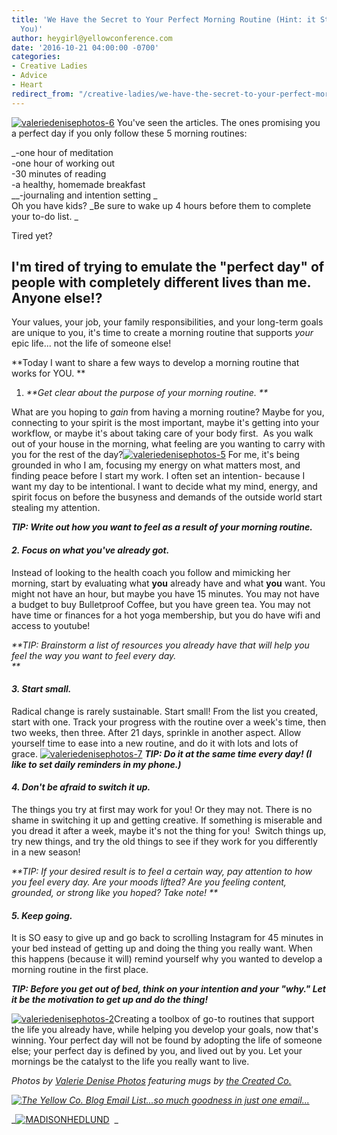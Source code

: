 ```yaml
---
title: 'We Have the Secret to Your Perfect Morning Routine (Hint: it Starts with
  You)'
author: heygirl@yellowconference.com
date: '2016-10-21 04:00:00 -0700'
categories:
- Creative Ladies
- Advice
- Heart
redirect_from: "/creative-ladies/we-have-the-secret-to-your-perfect-morning-routine-hint-it-starts-with-you/"
---
```


[![valeriedenisephotos-6](https://yellow-blog-images.imgix.net/2016/10/ValerieDenisePhotos-6.jpg)](https://yellow-blog-images.imgix.net/2016/10/ValerieDenisePhotos-6.jpg) You've seen the articles. The ones promising you a perfect day if you only follow these 5 morning routines:

_-one hour of meditation  
-one hour of working out  
-30 minutes of reading  
-a healthy, homemade breakfast  
__-journaling and intention setting _  
Oh you have kids? _Be sure to wake up 4 hours before them to complete your to-do list. _

Tired yet?

## I'm tired of trying to emulate the "perfect day" of people with completely different lives than me. Anyone else!?

Your values, your job, your family responsibilities, and your long-term goals are unique to you, it's time to create a morning routine that supports _your_ epic life... not the life of someone else! 

**Today I want to share a few ways to develop a morning routine that works for YOU. **

1.  _**Get clear about the purpose of your morning routine. **_

What are you hoping to _gain_ from having a morning routine? Maybe for you, connecting to your spirit is the most important, maybe it's getting into your workflow, or maybe it's about taking care of your body first.  As you walk out of your house in the morning, what feeling are you wanting to carry with you for the rest of the day?[![valeriedenisephotos-5](https://yellow-blog-images.imgix.net/2016/10/ValerieDenisePhotos-5.jpg)](https://yellow-blog-images.imgix.net/2016/10/ValerieDenisePhotos-5.jpg) For me, it's being grounded in who I am, focusing my energy on what matters most, and finding peace before I start my work. I often set an intention- because I want my day to be intentional. I want to decide what my mind, energy, and spirit focus on before the busyness and demands of the outside world start stealing my attention.

**_TIP: Write out how you want to feel as a result of your morning routine._**

#### _**2\. Focus on what you've already got.**_

Instead of looking to the health coach you follow and mimicking her morning, start by evaluating what **you** already have and what **you** want. You might not have an hour, but maybe you have 15 minutes. You may not have a budget to buy Bulletproof Coffee, but you have green tea. You may not have time or finances for a hot yoga membership, but you do have wifi and access to youtube! 

_**TIP: Brainstorm a list of resources you already have that will help you feel the way you want to feel every day.  
**_

#### _**3\. Start small.**_

Radical change is rarely sustainable. Start small! From the list you created, start with one. Track your progress with the routine over a week's time, then two weeks, then three. After 21 days, sprinkle in another aspect. Allow yourself time to ease into a new routine, and do it with lots and lots of grace. [![valeriedenisephotos-7](https://yellow-blog-images.imgix.net/2016/10/ValerieDenisePhotos-7.jpg)](https://yellow-blog-images.imgix.net/2016/10/ValerieDenisePhotos-7.jpg) **_TIP: Do it at the same time every day! (I like to set daily reminders in my phone.)_**

#### _**4\. Don't be afraid to switch it up.**_

The things you try at first may work for you! Or they may not. There is no shame in switching it up and getting creative. If something is miserable and you dread it after a week, maybe it's not the thing for you!  Switch things up, try new things, and try the old things to see if they work for you differently in a new season! 

_**TIP: If your desired result is to feel a certain way, pay attention to how you feel every day. Are your moods lifted? Are you feeling content, grounded, or strong like you hoped? Take note! **_

#### _**5\. Keep going.**_

It is SO easy to give up and go back to scrolling Instagram for 45 minutes in your bed instead of getting up and doing the thing you really want. When this happens (because it will) remind yourself why you wanted to develop a morning routine in the first place. 

**_TIP: Before you get out of bed, think on your intention and your "why." Let it be the motivation to get up and do the thing!_**

[![valeriedenisephotos-2](https://yellow-blog-images.imgix.net/2016/10/ValerieDenisePhotos-2.jpg)](https://yellow-blog-images.imgix.net/2016/10/ValerieDenisePhotos-2.jpg)Creating a toolbox of go-to routines that support the life you already have, while helping you develop your goals, now that's winning. Your perfect day will not be found by adopting the life of someone else; your perfect day is defined by you, and lived out by you. Let your mornings be the catalyst to the life you really want to live.

_Photos by [Valerie Denise Photos](http://www.valeriedenisephotos.com/) featuring mugs by [the Created Co.](http://thecreated.co/)_

_[![The Yellow Co. Blog Email List...so much goodness in just one email...](https://yellow-blog-images.imgix.net/2016/07/EMAIL-LIST.png)](http://yellowconference.us3.list-manage2.com/subscribe?u=3f8e45f74e0653e404965e2ef&id=7cb1ced4ff)_

_[![MADISONHEDLUND](https://yellow-blog-images.imgix.net/2016/08/MADISONHEDLUND.jpg)](http://www.madisonhedlund.co/)  _
